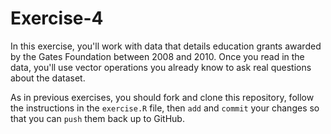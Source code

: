 # Exercise-4
In this exercise, you'll work with data that details education grants awarded by the Gates Foundation between 2008 and 2010. Once you read in the data, you'll use vector operations you already know to ask real questions about the dataset.

As in previous exercises, you should fork and clone this repository, follow the instructions in the `exercise.R` file, then `add` and `commit` your changes so that you can `push` them back up to GitHub.
